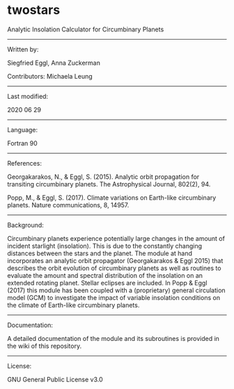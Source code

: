 # twostars
Analytic Insolation Calculator for Circumbinary Planets

----------------------------------------------
Written by:

Siegfried Eggl, 
Anna Zuckerman

Contributors:
Michaela Leung

----------------------------------------------
Last modified:

2020 06 29

----------------------------------------------
Language:

Fortran 90

----------------------------------------------
References:

Georgakarakos, N., & Eggl, S. (2015). Analytic orbit propagation for transiting circumbinary planets. The Astrophysical Journal, 802(2), 94.

Popp, M., & Eggl, S. (2017). Climate variations on Earth-like circumbinary planets. Nature communications, 8, 14957.

----------------------------------------------
Background:

Circumbinary planets experience potentially large changes in the amount of incident starlight (insolation). This is due to the constantly changing distances between the stars and the planet.
The module at hand incorporates an analytic orbit propagator (Georgakarakos & Eggl 2015) that describes the orbit evolution of circumbinary planets as well as routines to evaluate the amount and spectral distribution of the insolation on an extended rotating planet. Stellar eclipses are included.
In Popp & Eggl (2017) this module has been coupled with a (proprietary) general circulation model (GCM) to investigate the impact of variable insolation conditions on the climate of Earth-like circumbinary planets.


----------------------------------------------
Documentation:

A detailed documentation of the module and its subroutines is provided in the wiki of this repository.


----------------------------------------------
License: 

GNU General Public License v3.0

